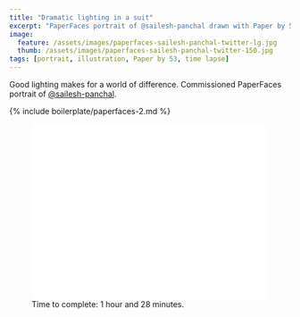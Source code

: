 ```yaml
---
title: "Dramatic lighting in a suit"
excerpt: "PaperFaces portrait of @sailesh-panchal drawn with Paper by 53 on an iPad."
image: 
  feature: /assets/images/paperfaces-sailesh-panchal-twitter-lg.jpg
  thumb: /assets/images/paperfaces-sailesh-panchal-twitter-150.jpg
tags: [portrait, illustration, Paper by 53, time lapse]
---
```


Good lighting makes for a world of difference. Commissioned PaperFaces portrait of <a href="http://twitter.com/sailesh-panchal">@sailesh-panchal</a>.

{% include boilerplate/paperfaces-2.md %}

<figure>
	<iframe width="420" height="315" src="//www.youtube.com/embed/KMLJ8_CQhAU" frameborder="0"> </iframe>
	<figcaption>Time to complete: 1 hour and 28 minutes.</figcaption>
</figure>
